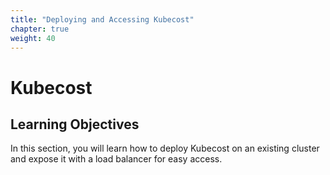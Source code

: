 ```yaml
---
title: "Deploying and Accessing Kubecost"
chapter: true
weight: 40
---
```


# Kubecost

## Learning Objectives

In this section, you will learn how to deploy Kubecost on an existing cluster and expose it with a load balancer for easy access.
